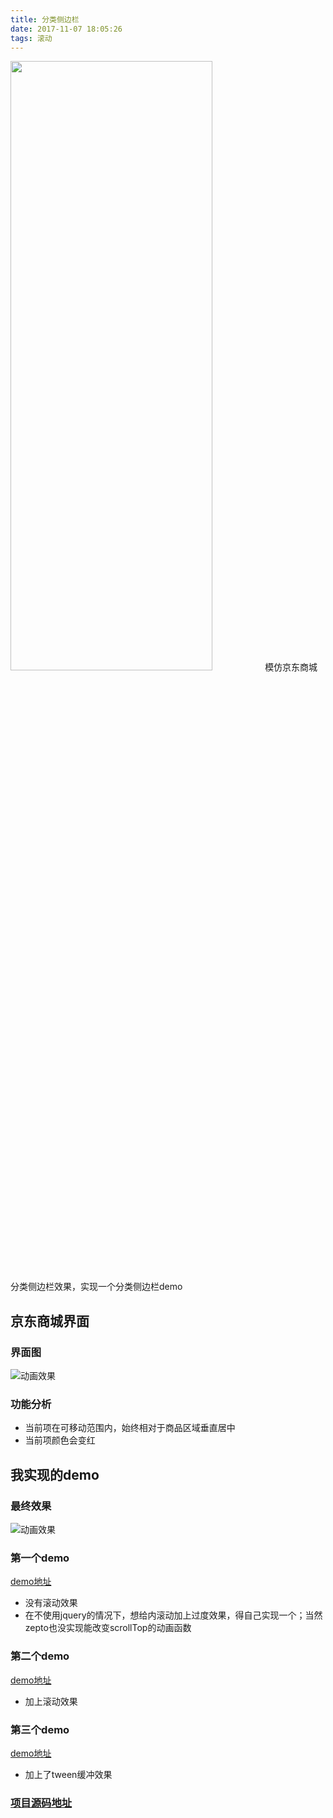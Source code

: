 ```yaml
---
title: 分类侧边栏
date: 2017-11-07 18:05:26
tags: 滚动
---
```

<img src="http://7xqrwh.com1.z0.glb.clouddn.com/image/sidebar/timg.jpg" width="80%" height="50%">
模仿京东商城分类侧边栏效果，实现一个分类侧边栏demo
<!-- more -->

## 京东商城界面

### 界面图
![动画效果](http://7xqrwh.com1.z0.glb.clouddn.com/image/sidebar/1.png)
### 功能分析
* 当前项在可移动范围内，始终相对于商品区域垂直居中
* 当前项颜色会变红

## 我实现的demo
### 最终效果
![动画效果](http://7xqrwh.com1.z0.glb.clouddn.com/image/sidebar/ggg.gif)

### 第一个demo
[demo地址](https://zhongs.github.io/scroll/sidebar_scroll/demo0.html)
* 没有滚动效果
* 在不使用jquery的情况下，想给内滚动加上过度效果，得自己实现一个；当然zepto也没实现能改变scrollTop的动画函数

### 第二个demo 
[demo地址](https://zhongs.github.io/scroll/sidebar_scroll/demo1.html)
* 加上滚动效果

### 第三个demo
[demo地址](https://zhongs.github.io/scroll/sidebar_scroll/demo2.html)
* 加上了tween缓冲效果

### <a href="https://github.com/zhongs/scroll/tree/master/sidebar_scroll" target="_blank">项目源码地址</a>
